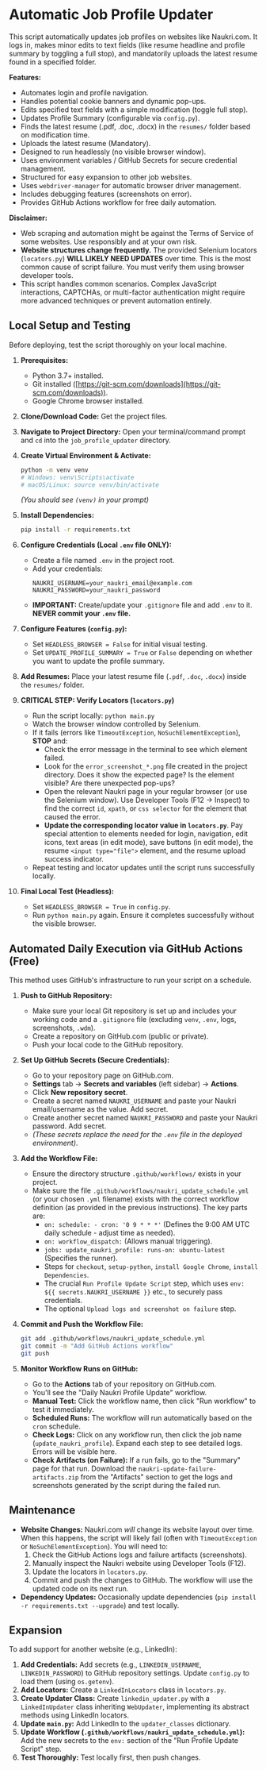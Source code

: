 # Automatic Job Profile Updater

This script automatically updates job profiles on websites like Naukri.com. It logs in, makes minor edits to text fields (like resume headline and profile summary by toggling a full stop), and mandatorily uploads the latest resume found in a specified folder.

**Features:**

*   Automates login and profile navigation.
*   Handles potential cookie banners and dynamic pop-ups.
*   Edits specified text fields with a simple modification (toggle full stop).
*   Updates Profile Summary (configurable via `config.py`).
*   Finds the latest resume (.pdf, .doc, .docx) in the `resumes/` folder based on modification time.
*   Uploads the latest resume (Mandatory).
*   Designed to run headlessly (no visible browser window).
*   Uses environment variables / GitHub Secrets for secure credential management.
*   Structured for easy expansion to other job websites.
*   Uses `webdriver-manager` for automatic browser driver management.
*   Includes debugging features (screenshots on error).
*   Provides GitHub Actions workflow for free daily automation.

**Disclaimer:**

*   Web scraping and automation might be against the Terms of Service of some websites. Use responsibly and at your own risk.
*   **Website structures change frequently.** The provided Selenium locators (`locators.py`) **WILL LIKELY NEED UPDATES** over time. This is the most common cause of script failure. You must verify them using browser developer tools.
*   This script handles common scenarios. Complex JavaScript interactions, CAPTCHAs, or multi-factor authentication might require more advanced techniques or prevent automation entirely.

## Local Setup and Testing

Before deploying, test the script thoroughly on your local machine.

1.  **Prerequisites:**
    *   Python 3.7+ installed.
    *   Git installed ([https://git-scm.com/downloads](https://git-scm.com/downloads)).
    *   Google Chrome browser installed.

2.  **Clone/Download Code:** Get the project files.

3.  **Navigate to Project Directory:** Open your terminal/command prompt and `cd` into the `job_profile_updater` directory.

4.  **Create Virtual Environment & Activate:**
    ```bash
    python -m venv venv
    # Windows: venv\Scripts\activate
    # macOS/Linux: source venv/bin/activate
    ```
    *(You should see `(venv)` in your prompt)*

5.  **Install Dependencies:**
    ```bash
    pip install -r requirements.txt
    ```

6.  **Configure Credentials (Local `.env` file ONLY):**
    *   Create a file named `.env` in the project root.
    *   Add your credentials:
        ```dotenv
        NAUKRI_USERNAME=your_naukri_email@example.com
        NAUKRI_PASSWORD=your_naukri_password
        ```
    *   **IMPORTANT:** Create/update your `.gitignore` file and add `.env` to it. **NEVER commit your `.env` file.**

7.  **Configure Features (`config.py`):**
    *   Set `HEADLESS_BROWSER = False` for initial visual testing.
    *   Set `UPDATE_PROFILE_SUMMARY = True` or `False` depending on whether you want to update the profile summary.

8.  **Add Resumes:** Place your latest resume file (`.pdf`, `.doc`, `.docx`) inside the `resumes/` folder.

9.  **CRITICAL STEP: Verify Locators (`locators.py`)**
    *   Run the script locally: `python main.py`
    *   Watch the browser window controlled by Selenium.
    *   If it fails (errors like `TimeoutException`, `NoSuchElementException`), **STOP** and:
        *   Check the error message in the terminal to see which element failed.
        *   Look for the `error_screenshot_*.png` file created in the project directory. Does it show the expected page? Is the element visible? Are there unexpected pop-ups?
        *   Open the relevant Naukri page in your regular browser (or use the Selenium window). Use Developer Tools (F12 -> Inspect) to find the correct `id`, `xpath`, or `css selector` for the element that caused the error.
        *   **Update the corresponding locator value in `locators.py`**. Pay special attention to elements needed for login, navigation, edit icons, text areas (in edit mode), save buttons (in edit mode), the resume `<input type="file">` element, and the resume upload success indicator.
    *   Repeat testing and locator updates until the script runs successfully locally.

10. **Final Local Test (Headless):**
    *   Set `HEADLESS_BROWSER = True` in `config.py`.
    *   Run `python main.py` again. Ensure it completes successfully without the visible browser.

## Automated Daily Execution via GitHub Actions (Free)

This method uses GitHub's infrastructure to run your script on a schedule.

1.  **Push to GitHub Repository:**
    *   Make sure your local Git repository is set up and includes your working code and a `.gitignore` file (excluding `venv`, `.env`, logs, screenshots, `.wdm`).
    *   Create a repository on GitHub.com (public or private).
    *   Push your local code to the GitHub repository.

2.  **Set Up GitHub Secrets (Secure Credentials):**
    *   Go to your repository page on GitHub.com.
    *   **Settings** tab -> **Secrets and variables** (left sidebar) -> **Actions**.
    *   Click **New repository secret**.
    *   Create a secret named `NAUKRI_USERNAME` and paste your Naukri email/username as the value. Add secret.
    *   Create another secret named `NAUKRI_PASSWORD` and paste your Naukri password. Add secret.
    *   *(These secrets replace the need for the `.env` file in the deployed environment)*.

3.  **Add the Workflow File:**
    *   Ensure the directory structure `.github/workflows/` exists in your project.
    *   Make sure the file `.github/workflows/naukri_update_schedule.yml` (or your chosen `.yml` filename) exists with the correct workflow definition (as provided in the previous instructions). The key parts are:
        *   `on: schedule: - cron: '0 9 * * *'` (Defines the 9:00 AM UTC daily schedule - adjust time as needed).
        *   `on: workflow_dispatch:` (Allows manual triggering).
        *   `jobs: update_naukri_profile: runs-on: ubuntu-latest` (Specifies the runner).
        *   Steps for `checkout`, `setup-python`, `install Google Chrome`, `install Dependencies`.
        *   The crucial `Run Profile Update Script` step, which uses `env: ${{ secrets.NAUKRI_USERNAME }}` etc., to securely pass credentials.
        *   The optional `Upload logs and screenshot on failure` step.

4.  **Commit and Push the Workflow File:**
    ```bash
    git add .github/workflows/naukri_update_schedule.yml
    git commit -m "Add GitHub Actions workflow"
    git push
    ```

5.  **Monitor Workflow Runs on GitHub:**
    *   Go to the **Actions** tab of your repository on GitHub.com.
    *   You'll see the "Daily Naukri Profile Update" workflow.
    *   **Manual Test:** Click the workflow name, then click "Run workflow" to test it immediately.
    *   **Scheduled Runs:** The workflow will run automatically based on the `cron` schedule.
    *   **Check Logs:** Click on any workflow run, then click the job name (`update_naukri_profile`). Expand each step to see detailed logs. Errors will be visible here.
    *   **Check Artifacts (on Failure):** If a run fails, go to the "Summary" page for that run. Download the `naukri-update-failure-artifacts.zip` from the "Artifacts" section to get the logs and screenshots generated by the script during the failed run.

## Maintenance

*   **Website Changes:** Naukri.com *will* change its website layout over time. When this happens, the script will likely fail (often with `TimeoutException` or `NoSuchElementException`). You will need to:
    1.  Check the GitHub Actions logs and failure artifacts (screenshots).
    2.  Manually inspect the Naukri website using Developer Tools (F12).
    3.  Update the locators in `locators.py`.
    4.  Commit and push the changes to GitHub. The workflow will use the updated code on its next run.
*   **Dependency Updates:** Occasionally update dependencies (`pip install -r requirements.txt --upgrade`) and test locally.

## Expansion

To add support for another website (e.g., LinkedIn):

1.  **Add Credentials:** Add secrets (e.g., `LINKEDIN_USERNAME`, `LINKEDIN_PASSWORD`) to GitHub repository settings. Update `config.py` to load them (using `os.getenv`).
2.  **Add Locators:** Create a `LinkedInLocators` class in `locators.py`.
3.  **Create Updater Class:** Create `linkedin_updater.py` with a `LinkedInUpdater` class inheriting `WebUpdater`, implementing its abstract methods using LinkedIn locators.
4.  **Update `main.py`:** Add LinkedIn to the `updater_classes` dictionary.
5.  **Update Workflow (`.github/workflows/naukri_update_schedule.yml`):** Add the new secrets to the `env:` section of the "Run Profile Update Script" step.
6.  **Test Thoroughly:** Test locally first, then push changes.
